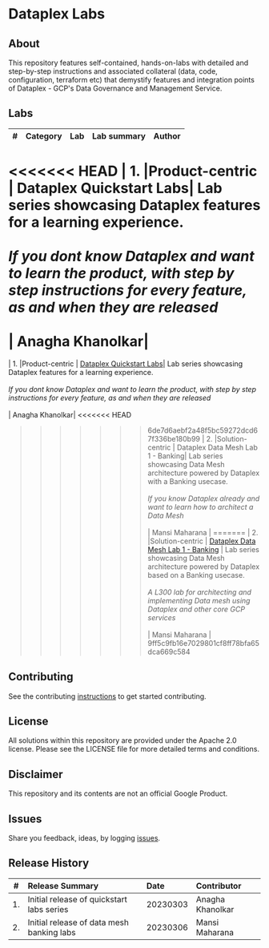 # Dataplex Labs

## About
This repository features self-contained, hands-on-labs with detailed and step-by-step instructions and associated collateral (data, code, configuration, terraform etc) that demystify features and integration points of Dataplex - GCP's Data Governance and Management Service.

## Labs

| # | Category | Lab | Lab summary | Author |
| -- | :-- | :--- | :--- |:--- |
<<<<<<< HEAD
| 1. |Product-centric | Dataplex Quickstart Labs| Lab series showcasing Dataplex features for a learning experience. <br><br>*If you dont know Dataplex and want to learn the product, with step by step instructions for every feature, as and when they are released* <br><br>| Anagha Khanolkar|
=======
| 1. |Product-centric | [Dataplex Quickstart Labs](dataplex-quickstart-labs)| Lab series showcasing Dataplex features for a learning experience. <br><br>*If you dont know Dataplex and want to learn the product, with step by step instructions for every feature, as and when they are released* <br><br>| Anagha Khanolkar|
<<<<<<< HEAD
>>>>>>> 6de7d6aebf2a48f5bc59272dcd67f336be180b99
| 2. |Solution-centric | Dataplex Data Mesh Lab 1 - Banking| Lab series showcasing Data Mesh architecture powered by Dataplex with a Banking usecase. <br><br> *If you know Dataplex already and want to learn how to architect a Data Mesh* <br><br>| Mansi Maharana |
=======
| 2. |Solution-centric | [Dataplex Data Mesh Lab 1 - Banking](data-mesh-banking-labs) | Lab series showcasing Data Mesh architecture powered by Dataplex based on a Banking usecase. <br><br> *A L300 lab for architecting and implementing Data mesh using Dataplex and other core GCP services* <br><br>| Mansi Maharana |
>>>>>>> 9ff5c9fb16e7029801cf8ff78bfa65dca669c584


## Contributing
See the contributing [instructions](CONTRIBUTING.md) to get started contributing.

## License
All solutions within this repository are provided under the Apache 2.0 license. Please see the LICENSE file for more detailed terms and conditions.

## Disclaimer
This repository and its contents are not an official Google Product.

## Issues
Share you feedback, ideas, by logging [issues](../../issues).

## Release History

| # | Release Summary | Date |  Contributor |
| -- | :--- | :--- |:--- |
| 1. |Initial release of quickstart labs series | 20230303 | Anagha Khanolkar|
| 2. |Initial release of data mesh banking labs| 20230306 | Mansi Maharana|

